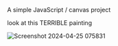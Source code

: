 A simple JavaScript / canvas project 

look at this TERRIBLE painting 

![Screenshot 2024-04-25 075831](https://github.com/AlirezaSaadatmand/Painting/assets/157215281/bba0f932-6379-4b94-a506-d5494302b4ba)
